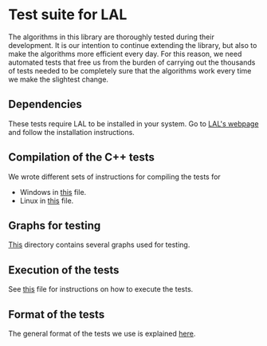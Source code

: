 # Test suite for LAL

The algorithms in this library are thoroughly tested during their development. It is our intention to continue extending the library, but also to make the algorithms more efficient every day. For this reason, we need automated tests that free us from the burden of carrying out the thousands of tests needed to be completely sure that the algorithms work every time we make the slightest change.

## Dependencies

These tests require LAL to be installed in your system. Go to [LAL's webpage](https://github.com/LAL-project/linear-arrangement-library/tree/master) and follow the installation instructions.

## Compilation of the C++ tests

We wrote different sets of instructions for compiling the tests for

- Windows in [this](https://github.com/LAL-project/tests/blob/master/instructions/compilation-tests-windows.md) file.
- Linux in [this](https://github.com/LAL-project/tests/blob/master/instructions/compilation-tests-linux.md) file.

## Graphs for testing

[This](https://github.com/LAL-project/tests/blob/master/graphs) directory contains several graphs used for testing.

## Execution of the tests

See [this](https://github.com/LAL-project/tests/blob/master/instructions/tests-execution-instructions.md) file for instructions on how to execute the tests.

## Format of the tests

The general format of the tests we use is explained [here](https://github.com/LAL-project/tests/blob/master/instructions/tests-format.md).
